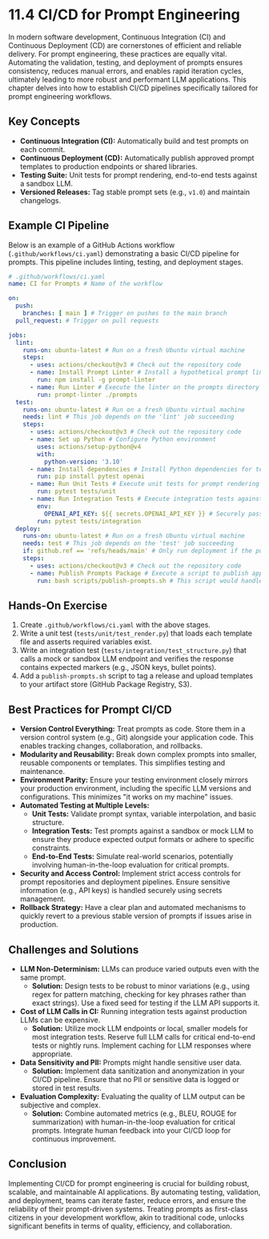 # 11.4 CI/CD for Prompt Engineering

In modern software development, Continuous Integration (CI) and Continuous Deployment (CD) are cornerstones of efficient and reliable delivery. For prompt engineering, these practices are equally vital. Automating the validation, testing, and deployment of prompts ensures consistency, reduces manual errors, and enables rapid iteration cycles, ultimately leading to more robust and performant LLM applications. This chapter delves into how to establish CI/CD pipelines specifically tailored for prompt engineering workflows.

## Key Concepts

- **Continuous Integration (CI):** Automatically build and test prompts on each commit.  
- **Continuous Deployment (CD):** Automatically publish approved prompt templates to production endpoints or shared libraries.  
- **Testing Suite:** Unit tests for prompt rendering, end-to-end tests against a sandbox LLM.  
- **Versioned Releases:** Tag stable prompt sets (e.g., `v1.0`) and maintain changelogs.

## Example CI Pipeline

Below is an example of a GitHub Actions workflow (`.github/workflows/ci.yaml`) demonstrating a basic CI/CD pipeline for prompts. This pipeline includes linting, testing, and deployment stages.

```yaml
# .github/workflows/ci.yaml
name: CI for Prompts # Name of the workflow

on:
  push:
    branches: [ main ] # Trigger on pushes to the main branch
  pull_request: # Trigger on pull requests

jobs:
  lint:
    runs-on: ubuntu-latest # Run on a fresh Ubuntu virtual machine
    steps:
      - uses: actions/checkout@v3 # Check out the repository code
      - name: Install Prompt Linter # Install a hypothetical prompt linter (e.g., a custom npm package)
        run: npm install -g prompt-linter
      - name: Run Linter # Execute the linter on the prompts directory
        run: prompt-linter ./prompts
  test:
    runs-on: ubuntu-latest # Run on a fresh Ubuntu virtual machine
    needs: lint # This job depends on the 'lint' job succeeding
    steps:
      - uses: actions/checkout@v3 # Check out the repository code
      - name: Set up Python # Configure Python environment
        uses: actions/setup-python@v4
        with:
          python-version: '3.10'
      - name: Install dependencies # Install Python dependencies for testing
        run: pip install pytest openai
      - name: Run Unit Tests # Execute unit tests for prompt rendering and structure
        run: pytest tests/unit
      - name: Run Integration Tests # Execute integration tests against a mock or sandbox LLM
        env:
          OPENAI_API_KEY: ${{ secrets.OPENAI_API_KEY }} # Securely pass API key as an environment variable
        run: pytest tests/integration
  deploy:
    runs-on: ubuntu-latest # Run on a fresh Ubuntu virtual machine
    needs: test # This job depends on the 'test' job succeeding
    if: github.ref == 'refs/heads/main' # Only run deployment if the push is to the main branch
    steps:
      - uses: actions/checkout@v3 # Check out the repository code
      - name: Publish Prompts Package # Execute a script to publish approved prompts
        run: bash scripts/publish-prompts.sh # This script would handle tagging, uploading to a registry, etc.
```

## Hands-On Exercise

1. Create `.github/workflows/ci.yaml` with the above stages.  
2. Write a unit test (`tests/unit/test_render.py`) that loads each template file and asserts required variables exist.  
3. Write an integration test (`tests/integration/test_structure.py`) that calls a mock or sandbox LLM endpoint and verifies the response contains expected markers (e.g., JSON keys, bullet points).  
4. Add a `publish-prompts.sh` script to tag a release and upload templates to your artifact store (GitHub Package Registry, S3).

## Best Practices for Prompt CI/CD

- **Version Control Everything:** Treat prompts as code. Store them in a version control system (e.g., Git) alongside your application code. This enables tracking changes, collaboration, and rollbacks.
- **Modularity and Reusability:** Break down complex prompts into smaller, reusable components or templates. This simplifies testing and maintenance.
- **Environment Parity:** Ensure your testing environment closely mirrors your production environment, including the specific LLM versions and configurations. This minimizes "it works on my machine" issues.
- **Automated Testing at Multiple Levels:**
    - **Unit Tests:** Validate prompt syntax, variable interpolation, and basic structure.
    - **Integration Tests:** Test prompts against a sandbox or mock LLM to ensure they produce expected output formats or adhere to specific constraints.
    - **End-to-End Tests:** Simulate real-world scenarios, potentially involving human-in-the-loop evaluation for critical prompts.
- **Security and Access Control:** Implement strict access controls for prompt repositories and deployment pipelines. Ensure sensitive information (e.g., API keys) is handled securely using secrets management.
- **Rollback Strategy:** Have a clear plan and automated mechanisms to quickly revert to a previous stable version of prompts if issues arise in production.

## Challenges and Solutions

- **LLM Non-Determinism:** LLMs can produce varied outputs even with the same prompt.
    - **Solution:** Design tests to be robust to minor variations (e.g., using regex for pattern matching, checking for key phrases rather than exact strings). Use a fixed seed for testing if the LLM API supports it.
- **Cost of LLM Calls in CI:** Running integration tests against production LLMs can be expensive.
    - **Solution:** Utilize mock LLM endpoints or local, smaller models for most integration tests. Reserve full LLM calls for critical end-to-end tests or nightly runs. Implement caching for LLM responses where appropriate.
- **Data Sensitivity and PII:** Prompts might handle sensitive user data.
    - **Solution:** Implement data sanitization and anonymization in your CI/CD pipeline. Ensure that no PII or sensitive data is logged or stored in test results.
- **Evaluation Complexity:** Evaluating the quality of LLM output can be subjective and complex.
    - **Solution:** Combine automated metrics (e.g., BLEU, ROUGE for summarization) with human-in-the-loop evaluation for critical prompts. Integrate human feedback into your CI/CD loop for continuous improvement.

## Conclusion

Implementing CI/CD for prompt engineering is crucial for building robust, scalable, and maintainable AI applications. By automating testing, validation, and deployment, teams can iterate faster, reduce errors, and ensure the reliability of their prompt-driven systems. Treating prompts as first-class citizens in your development workflow, akin to traditional code, unlocks significant benefits in terms of quality, efficiency, and collaboration.

